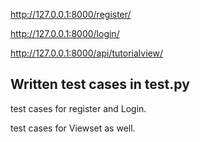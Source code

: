 http://127.0.0.1:8000/register/   

http://127.0.0.1:8000/login/

http://127.0.0.1:8000/api/tutorialview/

## Written test cases in test.py 

test cases for register and Login.

test cases for Viewset as well.
